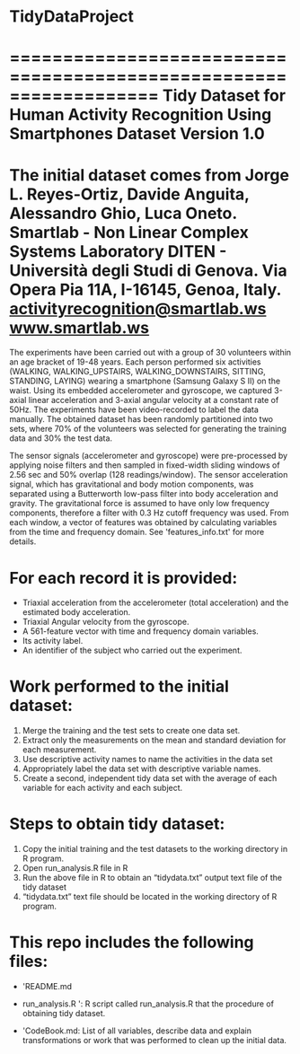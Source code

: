 TidyDataProject
===============

==================================================================
Tidy Dataset for Human Activity Recognition Using Smartphones Dataset
Version 1.0
==================================================================
The initial dataset comes from
Jorge L. Reyes-Ortiz, Davide Anguita, Alessandro Ghio, Luca Oneto.
Smartlab - Non Linear Complex Systems Laboratory
DITEN - Università degli Studi di Genova.
Via Opera Pia 11A, I-16145, Genoa, Italy.
activityrecognition@smartlab.ws
www.smartlab.ws
==================================================================

The experiments have been carried out with a group of 30 volunteers within an age bracket of 19-48 years. Each person performed six activities (WALKING, WALKING_UPSTAIRS, WALKING_DOWNSTAIRS, SITTING, STANDING, LAYING) wearing a smartphone (Samsung Galaxy S II) on the waist. Using its embedded accelerometer and gyroscope, we captured 3-axial linear acceleration and 3-axial angular velocity at a constant rate of 50Hz. The experiments have been video-recorded to label the data manually. The obtained dataset has been randomly partitioned into two sets, where 70% of the volunteers was selected for generating the training data and 30% the test data. 

The sensor signals (accelerometer and gyroscope) were pre-processed by applying noise filters and then sampled in fixed-width sliding windows of 2.56 sec and 50% overlap (128 readings/window). The sensor acceleration signal, which has gravitational and body motion components, was separated using a Butterworth low-pass filter into body acceleration and gravity. The gravitational force is assumed to have only low frequency components, therefore a filter with 0.3 Hz cutoff frequency was used. From each window, a vector of features was obtained by calculating variables from the time and frequency domain. See 'features_info.txt' for more details. 

For each record it is provided:
======================================

- Triaxial acceleration from the accelerometer (total acceleration) and the estimated body acceleration.
- Triaxial Angular velocity from the gyroscope. 
- A 561-feature vector with time and frequency domain variables. 
- Its activity label. 
- An identifier of the subject who carried out the experiment.


Work performed to the initial dataset:
======================================
1.	Merge the training and the test sets to create one data set.
2.	Extract only the measurements on the mean and standard deviation for each measurement. 
3.	Use descriptive activity names to name the activities in the data set
4.	Appropriately label the data set with descriptive variable names. 
5.	Create a second, independent tidy data set with the average of each variable for each activity and each subject. 

Steps to obtain tidy dataset:
======================================
1.	Copy the initial training and the test datasets to the working directory in R program.
2.	Open run_analysis.R file in R
3.	Run the above file in R to obtain an “tidydata.txt” output text file of the tidy dataset
4.	 “tidydata.txt” text file should be located in the working directory of R program.

This repo includes the following files:
=========================================

- 'README.md

- run_analysis.R ': R script called run_analysis.R that the procedure of obtaining tidy dataset. 

- 'CodeBook.md: List of all variables, describe data and explain transformations or work that was performed to clean up the initial data.

